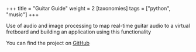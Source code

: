+++
title = "Guitar Guide"
weight = 2
[taxonomies]
tags = ["python", "music"]
+++

Use of audio and image processing to map real-time guitar audio to a virtual fretboard and building an application using this functionality

You can find the project on [GitHub](https://github.com/vmrnd/guitar-guide)